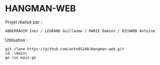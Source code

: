 # HANGMAN-WEB

Projet réalisé par : 

    ABDERRAHIM Ines / LEGRAND Guillaume / MARIE Damien / RICHARD Antoine

Utilisation : 
    
    git clone https://github.com/anto95240/Hangman-web.git 
    cd .\main\
    go run main.go
    